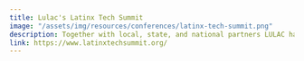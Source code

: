 ```yaml
---
title: Lulac's Latinx Tech Summit
image: "/assets/img/resources/conferences/latinx-tech-summit.png"
description: Together with local, state, and national partners LULAC has worked to convene diverse stakeholders across the tech ecosystem, Latino serving community organizations, institutions of higher learning, and government regulators to bridge the opportunity gap experienced by qualified Latino professionals seeking to thrive in today’s digital economy.
link: https://www.latinxtechsummit.org/
---
```

